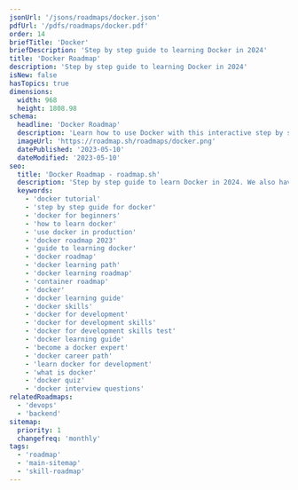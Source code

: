 ```yaml
---
jsonUrl: '/jsons/roadmaps/docker.json'
pdfUrl: '/pdfs/roadmaps/docker.pdf'
order: 14
briefTitle: 'Docker'
briefDescription: 'Step by step guide to learning Docker in 2024'
title: 'Docker Roadmap'
description: 'Step by step guide to learning Docker in 2024'
isNew: false
hasTopics: true
dimensions:
  width: 968
  height: 1808.98
schema:
  headline: 'Docker Roadmap'
  description: 'Learn how to use Docker with this interactive step by step guide in 2024. We also have resources and short descriptions attached to the roadmap items so you can get everything you want to learn in one place.'
  imageUrl: 'https://roadmap.sh/roadmaps/docker.png'
  datePublished: '2023-05-10'
  dateModified: '2023-05-10'
seo:
  title: 'Docker Roadmap - roadmap.sh'
  description: 'Step by step guide to learn Docker in 2024. We also have resources and short descriptions attached to the roadmap items so you can get everything you want to learn in one place.'
  keywords:
    - 'docker tutorial'
    - 'step by step guide for docker'
    - 'docker for beginners'
    - 'how to learn docker'
    - 'use docker in production'
    - 'docker roadmap 2023'
    - 'guide to learning docker'
    - 'docker roadmap'
    - 'docker learning path'
    - 'docker learning roadmap'
    - 'container roadmap'
    - 'docker'
    - 'docker learning guide'
    - 'docker skills'
    - 'docker for development'
    - 'docker for development skills'
    - 'docker for development skills test'
    - 'docker learning guide'
    - 'become a docker expert'
    - 'docker career path'
    - 'learn docker for development'
    - 'what is docker'
    - 'docker quiz'
    - 'docker interview questions'
relatedRoadmaps:
  - 'devops'
  - 'backend'
sitemap:
  priority: 1
  changefreq: 'monthly'
tags:
  - 'roadmap'
  - 'main-sitemap'
  - 'skill-roadmap'
---
```

